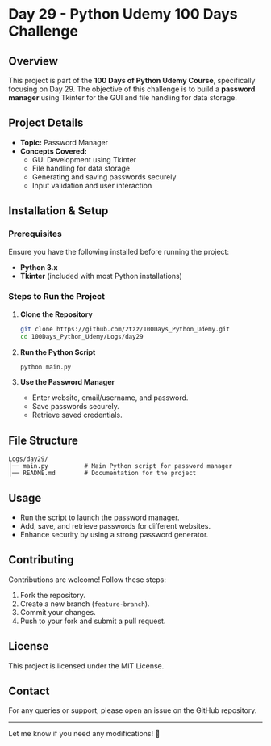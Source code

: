 # Day 29 - Python Udemy 100 Days Challenge

## Overview
This project is part of the **100 Days of Python Udemy Course**, specifically focusing on Day 29. The objective of this challenge is to build a **password manager** using Tkinter for the GUI and file handling for data storage.

## Project Details
- **Topic:** Password Manager
- **Concepts Covered:**
  - GUI Development using Tkinter
  - File handling for data storage
  - Generating and saving passwords securely
  - Input validation and user interaction

## Installation & Setup

### Prerequisites
Ensure you have the following installed before running the project:
- **Python 3.x**
- **Tkinter** (included with most Python installations)

### Steps to Run the Project
1. **Clone the Repository**
   ```sh
   git clone https://github.com/2tzz/100Days_Python_Udemy.git
   cd 100Days_Python_Udemy/Logs/day29
   ```

2. **Run the Python Script**
   ```sh
   python main.py
   ```

3. **Use the Password Manager**
   - Enter website, email/username, and password.
   - Save passwords securely.
   - Retrieve saved credentials.

## File Structure
```
Logs/day29/
│── main.py          # Main Python script for password manager
│── README.md        # Documentation for the project
```

## Usage
- Run the script to launch the password manager.
- Add, save, and retrieve passwords for different websites.
- Enhance security by using a strong password generator.

## Contributing
Contributions are welcome! Follow these steps:
1. Fork the repository.
2. Create a new branch (`feature-branch`).
3. Commit your changes.
4. Push to your fork and submit a pull request.

## License
This project is licensed under the MIT License.

## Contact
For any queries or support, please open an issue on the GitHub repository.

---

Let me know if you need any modifications! 🚀

